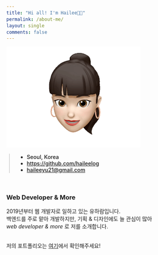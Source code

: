```yaml
---  
title: "Hi all! I'm Hailee👋🏻"  
permalink: /about-me/  
layout: single  
comments: false
---  
```


<div>  
    <img src="/assets/images/memoji.gif" alt="memoji" width="70%" min-width="700px" itemprop="image">  
</div>  

<div style="border-left: 2px solid rgba(199, 198, 198, 0.7); margin: 0.5em 0 0 0.5em; padding-left: 1.5em; font-weight: 500;">  
    <ul class="author__urls social-icons">  
        <li itemprop="homeLocation" itemscope itemtype="https://schema.org/Place">  
          <i class="fas fa-fw fa-map-marker-alt" aria-hidden="true"></i> <span itemprop="name">  Seoul, Korea</span>  
        </li>  
        <li>  
          <a href="https://github.com/haileelog" itemprop="sameAs" rel="nofollow noopener noreferrer">  
            <i class="fab fa-fw fa-github" aria-hidden="true"></i><span class="label">  https://github.com/haileelog</span>  
          </a>  
        </li>  
        <li>  
          <a href="mailto:haileeyu21@gmail.com">  
            <meta itemprop="email" content="haileeyu21@gmail.com" />  
            <i class="fas fa-fw fa-envelope-square" aria-hidden="true"></i><span class="label">  haileeyu21@gmail.com</span>  
          </a>  
        </li>  
    </ul>  
</div>  
<br>


<h3>Web Developer & More</h3>
2019년부터 웹 개발자로 일하고 있는 유하람입니다.<br>
백엔드를 주로 맡아 개발하지만, 기획 & 디자인에도 늘 관심이 많아<br>
<i>web developer & more</i> 로 저를 소개합니다. <br>
<br>

저의 포트폴리오는 [여기](https://www.notion.so/b382c26cd51046c8be91f8a5e551ab71)에서 확인해주세요!
